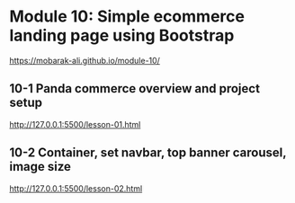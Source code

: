 # Module 10: Simple ecommerce landing page using Bootstrap
https://mobarak-ali.github.io/module-10/

## 10-1 Panda commerce overview and project setup
http://127.0.0.1:5500/lesson-01.html
## 10-2 Container, set navbar, top banner carousel, image size
http://127.0.0.1:5500/lesson-02.html
